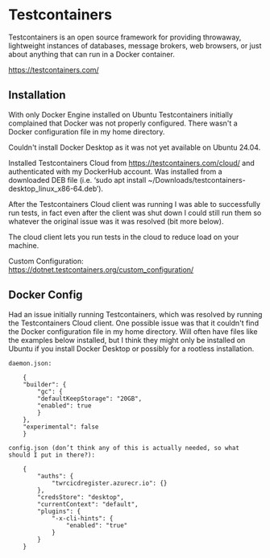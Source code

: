 # Testcontainers #

Testcontainers is an open source framework for providing throwaway, lightweight instances of databases, message brokers, web browsers, or just about anything that can run in a Docker container.

https://testcontainers.com/

## Installation ##

With only Docker Engine installed on Ubuntu Testcontainers initially complained that Docker was not properly configured. There wasn't
a Docker configuration file in my home directory.

Couldn't install Docker Desktop as it was not yet available on Ubuntu 24.04.

Installed Testcontainers Cloud from https://testcontainers.com/cloud/ and authenticated with my DockerHub account.
Was installed from a downloaded DEB file (i.e. ‘sudo apt install ~/Downloads/testcontainers-desktop_linux_x86-64.deb’).

After the Testcontainers Cloud client was running I was able to successfully run tests, in fact even after the 
client was shut down I could still run them so whatever the original issue was it was resolved (bit more below).

The cloud client lets you run tests in the cloud to reduce load on your machine.

Custom Configuration: https://dotnet.testcontainers.org/custom_configuration/



## Docker Config ##

Had an issue initially running Testcontainers, which was resolved by running the Testcontainers Cloud client. One
possible issue was that it couldn't find the Docker configuration file in my home directory. Will often have files
like the examples below installed, but I think they might only be installed on Ubuntu if you install Docker Desktop or
possibly for a rootless installation.

    daemon.json:
    
        {
        "builder": {
            "gc": {
            "defaultKeepStorage": "20GB",
            "enabled": true
            }
        },
        "experimental": false
        }

    config.json (don’t think any of this is actually needed, so what should I put in there?):
    
        {
            "auths": {
                "twrcicdregister.azurecr.io": {}
            },
            "credsStore": "desktop",
            "currentContext": "default",
            "plugins": {
                "-x-cli-hints": {
                    "enabled": "true"
                }
            }
        }

